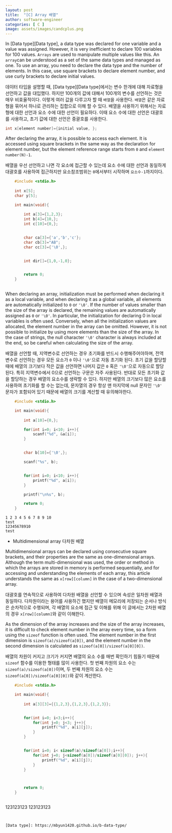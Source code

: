 ```yaml
---
layout: post
title:  "[C] Array 배열"
author: software-engineer
categories: [ C ]
image: assets/images/candcplus.png
---
```



In [Data type][Data type], a data type was declared for one variable and a value was assigned. However, it is very inefficient to declare 100 variables for 100 values. `Arrays` are used to manipulate multiple values like this. An `array`can be understood as a set of the same data types and managed as one. To use an array, you need to declare the data type and the number of elements. In this case, use square brackets to declare element number, and use curly brackets to declare initial values.


데이터 타입을 설명할 때,  [Data type][Data type]에서는 변수 한개에 대해 자료형을 선언하고 값을 대입했다. 하지만 100개의 값에 대해서 100개의 변수를 선언하는 것은 매우 비효율적이다. 이렇게 여러 값을 다루고자 할 때 `배열`을 사용한다. `배열`은 같은 자료형을 묶어서 하나로 관리하는 집합으로 이해 할 수 있다. 배열을 사용하기 위해서는 자료형에 대한 선언과 요소 수에 대한 선언이 필요하다. 이때 요소 수에 대한 선언은 대괄호를 사용하고, 초기 값에 대한 선언은 중괄호를 사용한다. 


```c
int x[element number]={initial value, };
```


After declaring the array, it is possible to access each element. It is accessed using square brackets in the same way as the declaration for element number, but the element reference range starts from `0` and `element number(N)-1`.


배열을 우선 선언하고 나면 각 요소에 접근할 수 있는데 요소 수에 대한 선언과 동일하게 대괄호를 사용하여 접근하지만 요소참조범위는 `0`에서부터 시작하며 `요소수-1`까지이다. 


```c
    #include <stdio.h>
    
    int x[5];
    char y[5];

    int main(void){
        
        int a[3]={1,2,3};
        int b[4]={10,};
        int c[10]={0,};


        char ca[3]={'a','b','c'};
        char cb[3]="AB";
        char cc[3]={'\0',};


        int dir[]={1,0,-1,0};


        return 0;
    }
          
```

When declaring an array, initialization must be performed when declaring it as a local variable, and when declaring it as a global variable, all elements are automatically initialized to `0` or `'\0'`. If the number of values smaller than the size of the array is declared, the remaining values are automatically assigned as `0` or `'\0'`. In particular, the initialization for declaring 0 in local variables is often used. Conversely, when all the initialization values are allocated, the element number in the array can be omitted. However, it is not possible to initialize by using more elements than the size of the array. In the case of strings, the null character `'\0'` character is always included at the end, so be careful when calculating the size of the array.


배열을 선언할 때, 지역변수로 선언하는 경우 초기화를 반드시 수행해주어야하며, 전역변수로 선언하는 경우 모든 요소가 `0` 이나 `'\0'`으로 자동 초기화 된다. 초기 값을 할당할 때에 배열의 크기보다 작은 값을 선언하면 나머지 값은 `0` 혹은 `'\0'`으로 자동으로 할당된다. 특히 지역변수에서 0으로 선언하는 구문은 자주 사용된다. 반대로 모든 초기화 값을 할당하는 경우 배열의 요소수를 생략할 수 있다. 하지만 배열의 크기보다 많은 요소를 사용하여 초기화를 할 수는 없는데, 문자열의 경우 항상 맨 마지막에 null 문자인 `'\0'` 문자가 포함되어 있기 때문에 배열의 크기를 계산할 때 유의해야한다. 



```c
    #include <stdio.h>

    int main(void){
        
        int a[10]={0,};

        for(int i=0; i<10; i++){
            scanf("%d", &a[i]);
        }


        char b[10]={'\0',};

        scanf("%s", b);


        for(int i=0; i<10; i++){
            printf("%d", a[i]);
        }

        printf("\n%s", b);

        return 0;
    }         

```

```
1 2 3 4 5 6 7 8 9 10
test
12345678910
test
```


- Multidimensional array 다차원 배열 


Multidimensional arrays can be declared using consecutive square brackets, and their properties are the same as one-dimensional arrays. Although the term multi-dimensional was used, the order or method in which the arrays are stored in memory is performed sequentially, and for accessing and understanding the elements of each array, this article understands the same as `x[row][column]` in the case of a two-dimensional array.


대괄호를 연속적으로 사용하여 다차원 배열을 선언할 수 있으며 속성은 일차원 배열과 동일하다. 다차원이라는 용어를 사용하긴 했지만 배열이 메모리에 저장되는 순서나 방식은 순차적으로 수행되며, 각 배열의 요소에 접근 및 이해를 위해 이 글에서는 2차원 배열의 경우 `x[row][column]`와 같이 이해한다. 


As the dimension of the array increases and the size of the array increases, it is difficult to check element number in the array every time, so a form using the `sizeof` function is often used. The element number in the first dimension is `sizeof(a)/sizeof(a[0])`, and the element number in the second dimension is calculated as `sizeof(a[0])/sizeof(a[0][0])`.


배열의 차원이 커지고 크기가 커지면 배열의 요소 수를 매번 확인하기 힘들기 때문에 `sizeof` 함수를 이용한 형태를 많이 사용한다. 첫 번째 차원의 요소 수는 `sizeof(a)/sizeof(a[0])`이며, 두 번째 차원의 요소 수는 `sizeof(a[0])/sizeof(a[0][0])`와 같이 계산한다. 



```c
    #include <stdio.h>

    int main(void){
        
        int a[3][3]={{1,2,3},{1,2,3},{1,2,3}};


        for(int i=0; i<3;i++){
            for(int j=0; j<3; j++){
                printf("%d", a[i][j]);
            }
        }


        for(int i=0; i< sizeof(a)/sizeof(a[0]);i++){
            for(int j=0; j<sizeof(a[0])/sizeof(a[0][0]); j++){
                printf("%d", a[i][j]);
            }
        }



        return 0;
    }
        

```
123123123
123123123
```


[Data type]: https://mbyun1420.github.io/b-data-type/